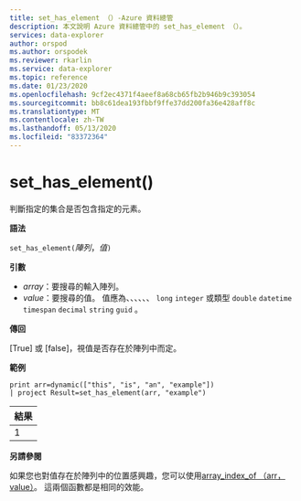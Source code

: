 ```yaml
---
title: set_has_element （）-Azure 資料總管
description: 本文說明 Azure 資料總管中的 set_has_element （）。
services: data-explorer
author: orspod
ms.author: orspodek
ms.reviewer: rkarlin
ms.service: data-explorer
ms.topic: reference
ms.date: 01/23/2020
ms.openlocfilehash: 9cf2ec4371f4aeef8a68cb65fb2b946b9c393054
ms.sourcegitcommit: bb8c61dea193fbbf9ffe37dd200fa36e428aff8c
ms.translationtype: MT
ms.contentlocale: zh-TW
ms.lasthandoff: 05/13/2020
ms.locfileid: "83372364"
---
```

# <a name="set_has_element"></a>set_has_element()

判斷指定的集合是否包含指定的元素。

**語法**

`set_has_element(`*陣列*，*值*`)`

**引數**

* *array*：要搜尋的輸入陣列。
* *value*：要搜尋的值。 值應為、、、、、、 `long` `integer` 或類型 `double` `datetime` `timespan` `decimal` `string` `guid` 。

**傳回**

[True] 或 [false]，視值是否存在於陣列中而定。

**範例**

<!-- csl: https://help.kusto.windows.net:443/Samples -->
```kusto
print arr=dynamic(["this", "is", "an", "example"]) 
| project Result=set_has_element(arr, "example")
```

|結果|
|---|
|1|

**另請參閱**

如果您也對值存在於陣列中的位置感興趣，您可以使用[array_index_of （arr，value）](arrayindexoffunction.md)。 這兩個函數都是相同的效能。
